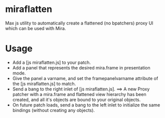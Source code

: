 # miraflatten
Max js utility to automatically create a flattened (no bpatchers) proxy UI which can be used with Mira.

# Usage

- Add a [js miraflatten.js] to your patch.
- Add a panel that represents the desired mira.frame in presentation mode.
- Give the panel a varname, and set the framepanelvarname attribute of the [js miraflatten.js] to match.
- Send a bang to the right inlet of [js miraflatten.js].
==> A new Proxy patcher with a mira.frame and flattened view hierarchy has been created, and all it's objects are bound to your original objects.
- On future patch loads, send a bang to the left inlet to initialize the same bindings (without creating any objects).

